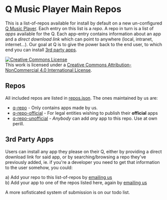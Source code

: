 # Q Music Player Main Repos
This is a list-of-repos available for install by default on a new un-configured <a href="https://qmusicplayer.com" target="_blank">Q Music Player</a>. Each entry on this list is a *repo*. A repo in turn is a list of *apps* available for the Q. Each app-entry contains information about an app and a *direct download link* which can point to anywhere (local, intranet, internet...). Our goal at Q is to give the power back to the end user, to which end you can install [3rd party apps](#3rd-party-apps).

<a rel="license" href="http://creativecommons.org/licenses/by-nc/4.0/"><img alt="Creative Commons License" style="border-width:0" src="https://i.creativecommons.org/l/by-nc/4.0/88x31.png" /></a><br />This work is licensed under a <a rel="license" href="http://creativecommons.org/licenses/by-nc/4.0/">Creative Commons Attribution-NonCommercial 4.0 International License</a>.

## Repos
All included repos are listed in [repos.json](./repos.json). The ones maintained by us are:
 * [q-repo](https://github.com/plundell/q-repo) - Only contains apps made by us.
 * [q-repo-official](https://github.com/plundell/q-repo-official) - For legal entities wishing to publish their **official** apps
 * [q-repo-unofficial](https://github.com/plundell/q-repo-unofficial) - *Anybody* can add *any* app to this repo. Use at own perill.


## 3rd Party Apps
Users can install any app they please on their Q, either by providing a direct download link for said app, or by searching/browsing a repo they've previously added, ie. if you're a developer you need to get that information to the user somehow, you could:

a) Add your repo to this list-of-repos by [emailing us](mailto:qmusicplayer@protonmail.com)  
b) Add your app to one of the repos listed here, again by [emailing us](mailto:qmusicplayer@protonmail.com)

A more sofisticated system of submission is on our todo list.


